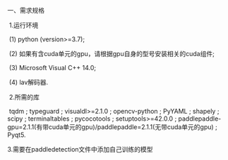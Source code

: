 一、需求规格

​	1.运行环境

​		(1) python (version>=3.7);

​		(2) 如果有含cuda单元的gpu，请根据gpu自身的型号安装相关的cuda组件;

​		(3) Microsoft Visual C++ 14.0;

​	  (4) lav解码器.

​	2.所需的库

​		tqdm ; typeguard ; visualdl>=2.1.0 ; opencv-python ; PyYAML ; shapely ; scipy ; terminaltables ; pycocotools ; setuptools>=42.0.0 ; paddlepaddle-gpu=2.1.1(有带cuda单元的gpu)/paddlepaddle=2.1.1(无带cuda单元的gpu) ; Pyqt5.
  
  3.需要在paddledetection文件中添加自己训练的模型
